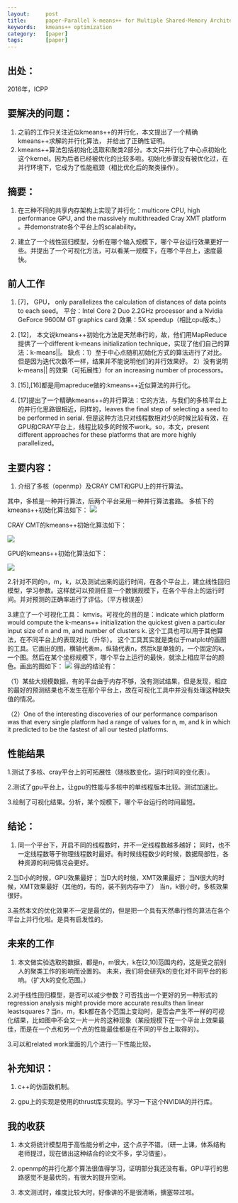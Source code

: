 ```yaml
---
layout:     post
title:      paper-Parallel k-means++ for Multiple Shared-Memory Architectures
keywords:   kmeans++ optimization
category:   [paper]
tags:       [paper]
---
```


## 出处：
2016年，ICPP

## 要解决的问题：
1. 之前的工作只关注近似kmeans++的并行化，本文提出了一个精确kmeans++求解的并行化算法，
并给出了正确性证明。
2. kmeans++算法包括初始化选取和聚类2部分。本文只并行化了中心点初始化这个kernel。因为后者已经被优化的比较多啦。初始化步骤没有被优化过，在并行环境下，它成为了性能瓶颈（相比优化后的聚类操作）。

## 摘要：
1.  在三种不同的共享内存架构上实现了并行化：multicore CPU, high performance GPU, and the
massively multithreaded Cray XMT platform 。并demonstrate各个平台上的scalability。

2. 建立了一个线性回归模型，分析在哪个输入规模下，哪个平台运行效果更好一些。并提出了一个可视化方法，可以看某一规模下，在哪个平台上，速度最快。


## 前人工作
1. [7]， GPU， only parallelizes the calculation of distances of data points to each seed。
平台：Intel Core 2 Duo 2.2GHz processor and a Nvidia GeForce 9600M GT graphics card
效果：5X speedup（相比cpu版本。）

2. [12]， 本文说kmeans++初始化方法是天然串行的，故，他们用MapReduce提供了一个different k-means initialization technique，实现了他们自己的算法：k-means||。
缺点：1）至于中心点随机初始化方式的算法进行了对比。但是因为迭代次数不一样，结果并不能说明他们的并行效果好。
	 2）没有说明k-means|| 的效果（可拓展性）for an increasing number of processors。
3. [15],[16]都是用mapreduce做的:kmeans++近似算法的并行化。

4. [17]提出了一个精确kmeans++的并行算法：它的方法，与我们的多核平台上的并行化思路很相近，同样的，leaves the final step of selecting a seed to be performed in serial. 但是这种方法只对线程数相对少的时候比较有效，在GPU和CRAY平台上，线程比较多的时候不work。so，本文，present different approaches for these platforms that are more highly parallelized。

## 主要内容：
1. 介绍了多核（openmp）及CRAY CMT和GPU上的并行算法。

其中，多核是一种并行算法，后两个平台采用一种并行算法套路。
多核下的kmeans++初始化算法如下：
![](/images/paper/algo-1-kmeans++.png)

CRAY CMT的kmeans++初始化算法如下：

![](/images/paper/algo-2-kmeans++.png)

GPU的kmeans++初始化算法如下：

![](/images/paper/algo-3-kmeans++.png)


2.针对不同的n，m，k，以及测试出来的运行时间，在各个平台上，建立线性回归模型，学习参数。这样就可以预测任意一个数据规模下，在各个平台上的运行时间。并对预测的正确率进行了评估。（平方根误差）

3.建立了一个可视化工具： kmvis。可视化的目的是：indicate which platform would compute the k-means++ initialization the quickest given a particular input size of n and m, and number of clusters k.
这个工具也可以用于其他算法，在不同平台上的表现对比（升华）。
这个工具其实就是类似于matplot的画图的工具。它画出的图，横轴代表m，纵轴代表n，然后k是单独的，一个固定的k，一个图。然后在某个坐标规模下，哪个平台上运行的最快，就涂上相应平台的颜色。画出的图如下：
![](/images/paper/1-kmeans++.png)
得出的结论有：

（1）某些大规模数据，有的平台由于内存不够，没有测试结果，但是发现，相应的最好的预测结果也不发生在那个平台上，故在可视化工具中并没有处理这种缺失值的情况。

（2）One of the interesting discoveries of our performance comparison was that every single platform had a range of values for n, m, and k in which it predicted to be the fastest of all our tested platforms.

## 性能结果
1.测试了多核、cray平台上的可拓展性（随核数变化，运行时间的变化表）。

2.测试了gpu平台上，让gpu的性能与多核中的单线程版本比较。测试加速比。

3.绘制了可视化结果。分析，某个规模下，哪个平台运行的时间最短。


## 结论：
1. 同一个平台下，开启不同的线程数时，并不一定线程数越多越好； 同时，也不一定线程数等于物理线程数时最好。有时候线程数少的时候，数据局部性，各种资源的利用情况会更好。

2.当D小的时候，GPU效果最好； 当D大的时候，XMT效果最好； 当N很大的时候，XMT效果最好（其他的，有的，装不到内存中了）
当n，k很小时，多核效果很好。

3.虽然本文的优化效果不一定是最优的，但是把一个具有天然串行性的算法在各个平台上并行化啦。是具有启发性的。

## 未来的工作
1. 本文做实验选取的数据，都是n，m很大，k在[2,10]范围内的，这是受之前别人的聚类工作的影响而设置的。
未来，我们将会研究k的变化对不同平台的影响。（扩大k的变化范围。）

2.对于线性回归模型，是否可以减少参数？可否找出一个更好的另一种形式的regression analysis might provide more accurate results than linear leastsquares？当n，m，和k都在各个范围上变动时，是否会产生不一样的可视化结果，比如图中不会又一片一片的这种现象（某段规模下在一个平台上效果最佳，而是在一个点和另一个点的性能最佳都是在不同的平台上取得的）。

3.可以和related work里面的几个进行一下性能比较。



## 补充知识：

1. c++的仿函数机制。

2. gpu上的实现是使用的thrust库实现的。学习一下这个NVIDIA的并行库。


## 我的收获

1. 本文将统计模型用于高性能分析之中，这个点子不错。（研一上课，体系结构老师提过，现在做出这种结合的论文不多，学习借鉴）。

2. openmp的并行化那个算法很值得学习，证明部分我还没有看。GPU平行的思路感觉不是最优的，有很大的提升空间。

3. 本文测试时，维度比较大时，好像讲的不是很清晰，搪塞带过啦。



